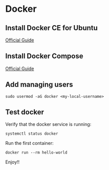 # Docker

## Install Docker CE for Ubuntu

[Official Guide](https://docs.docker.com/install/linux/docker-ce/ubuntu/)

## Install Docker Compose

[Official Guide](https://docs.docker.com/compose/install/)

## Add managing users

```shell
sudo usermod -aG docker <my-local-username>
```

## Test docker

Verify that the docker service is running:
```shell
systemctl status docker
```

 Run the first container:
```shell
docker run --rm hello-world
```

Enjoy!!
